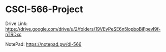 # CSCI-566-Project


Drive Link: https://drive.google.com/drive/u/2/folders/19VEyPeSE6n5lopboBiFpevI9f-nTRDxc

NotePad: https://notepad.pw/dl-566
